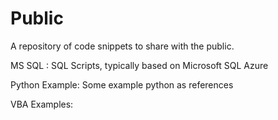 # Public
 A repository of code snippets to share with the public.
 
 MS SQL : SQL Scripts, typically based on Microsoft SQL Azure
 
 Python Example: Some example python as references
 
 VBA Examples: 
